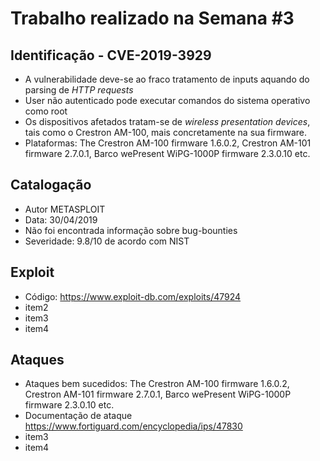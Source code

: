 # Trabalho realizado na Semana #3

## Identificação - CVE-2019-3929

- A vulnerabilidade deve-se ao fraco tratamento de inputs aquando do parsing de *HTTP requests*
- User não autenticado pode executar comandos do sistema operativo como root
- Os dispositivos afetados tratam-se de *wireless presentation devices*, tais como o Crestron AM-100, mais concretamente na sua firmware.
- Plataformas: The Crestron AM-100 firmware 1.6.0.2, Crestron AM-101 firmware 2.7.0.1, Barco wePresent WiPG-1000P firmware 2.3.0.10 etc.

## Catalogação

- Autor METASPLOIT
- Data: 30/04/2019
- Não foi encontrada informação sobre bug-bounties 
- Severidade: 9.8/10 de acordo com NIST

## Exploit

- Código: https://www.exploit-db.com/exploits/47924
- item2
- item3
- item4

## Ataques

- Ataques bem sucedidos: The Crestron AM-100 firmware 1.6.0.2, Crestron AM-101 firmware 2.7.0.1, Barco wePresent WiPG-1000P firmware 2.3.0.10 etc.
- Documentação de ataque https://www.fortiguard.com/encyclopedia/ips/47830
- item3
- item4
